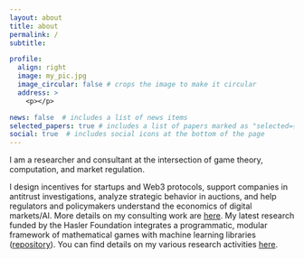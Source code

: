 ```yaml
---
layout: about
title: about
permalink: /
subtitle:

profile:
  align: right
  image: my_pic.jpg
  image_circular: false # crops the image to make it circular
  address: >
    <p></p>

news: false  # includes a list of news items
selected_papers: true # includes a list of papers marked as "selected={true}"
social: true  # includes social icons at the bottom of the page
---
```


I am a researcher and consultant at the intersection of game theory, computation, and market regulation.

I design incentives for startups and Web3 protocols, support companies in antitrust investigations, analyze strategic behavior in auctions, and help regulators and policymakers understand the economics of digital markets/AI. More details on my consulting work are <a href="https://neschenbaum.github.io/consulting/">here</a>.
My latest research funded by the Hasler Foundation integrates a programmatic, modular framework of mathematical games with machine learning libraries (<a href="https://neschenbaum.github.io/projects/2_project/">repository</a>). You can find details on my various research activities <a href="https://neschenbaum.github.io/projects/">here</a>.
